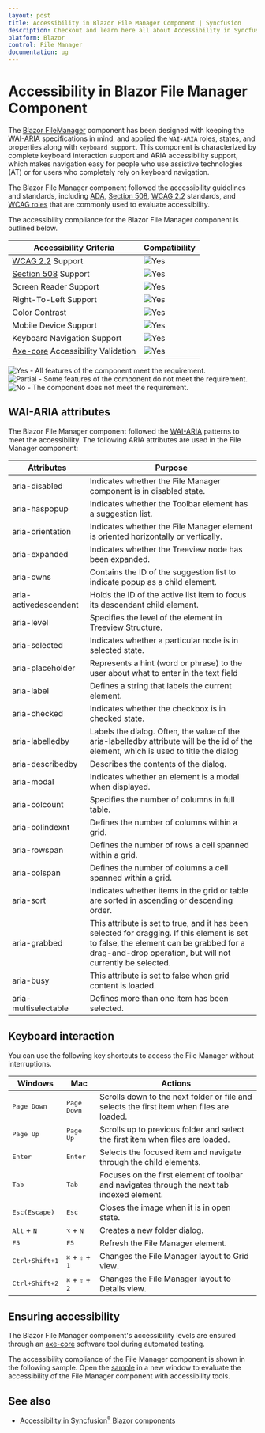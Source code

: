 ```yaml
---
layout: post
title: Accessibility in Blazor File Manager Component | Syncfusion
description: Checkout and learn here all about Accessibility in Syncfusion Blazor File Manager component and more.
platform: Blazor
control: File Manager
documentation: ug
---
```


# Accessibility in Blazor File Manager Component

The [Blazor FileManager](https://www.syncfusion.com/blazor-components/blazor-file-manager) component has been designed with keeping the [WAI-ARIA](https://www.w3.org/WAI/ARIA/apg/patterns/) specifications in mind, and applied the `WAI-ARIA` roles, states, and properties along with `keyboard support`. This component is characterized by complete keyboard interaction support and ARIA accessibility support, which makes navigation easy for people who use assistive technologies (AT) or for users who completely rely on keyboard navigation.

The Blazor File Manager component followed the accessibility guidelines and standards, including [ADA](https://www.ada.gov/), [Section 508](https://www.section508.gov/), [WCAG 2.2](https://www.w3.org/TR/WCAG22/) standards, and [WCAG roles](https://www.w3.org/TR/wai-aria/#roles) that are commonly used to evaluate accessibility.

The accessibility compliance for the Blazor File Manager component is outlined below.

| Accessibility Criteria | Compatibility |
| -- | -- |
| [WCAG 2.2](https://www.w3.org/TR/WCAG22/) Support | <img src="https://cdn.syncfusion.com/content/images/documentation/full.png" alt="Yes"> |
| [Section 508](https://www.section508.gov/) Support | <img src="https://cdn.syncfusion.com/content/images/documentation/full.png" alt="Yes"> |
| Screen Reader Support | <img src="https://cdn.syncfusion.com/content/images/landing-page/yes.png" alt="Yes"> |
| Right-To-Left Support | <img src="https://cdn.syncfusion.com/content/images/landing-page/yes.png" alt="Yes"> |
| Color Contrast | <img src="https://cdn.syncfusion.com/content/images/landing-page/yes.png" alt="Yes"> |
| Mobile Device Support | <img src="https://cdn.syncfusion.com/content/images/landing-page/yes.png" alt="Yes"> |
| Keyboard Navigation Support | <img src="https://cdn.syncfusion.com/content/images/landing-page/yes.png" alt="Yes"> |
| [Axe-core](https://www.nuget.org/packages/Deque.AxeCore.Playwright) Accessibility Validation | <img src="https://cdn.syncfusion.com/content/images/landing-page/yes.png" alt="Yes"> |

<style>
    .post .post-content img {
        display: inline-block;
        margin: 0.5em 0;
    }
</style>

<div><img src="https://cdn.syncfusion.com/content/images/landing-page/yes.png" alt="Yes"> - All features of the component meet the requirement.</div>

<div><img src="https://cdn.syncfusion.com/content/images/documentation/partial.png" alt="Partial"> - Some features of the component do not meet the requirement.</div>

<div><img src="https://cdn.syncfusion.com/content/images/landing-page/no.png" alt="No"> - The component does not meet the requirement.</div>

## WAI-ARIA attributes

The Blazor File Manager component followed the [WAI-ARIA](https://www.w3.org/WAI/ARIA/apg/patterns/) patterns to meet the accessibility. The following ARIA attributes are used in the File Manager component:

| **Attributes** | **Purpose** |
| --- | --- |
| aria-disabled | Indicates whether the File Manager component is in disabled state.|
| aria-haspopup | Indicates whether the Toolbar element has a suggestion list. |
| aria-orientation | Indicates whether the File Manager element is oriented horizontally or vertically. |
| aria-expanded | Indicates whether the Treeview node has been expanded. |
| aria-owns | Contains the ID of the suggestion list to indicate popup as a child element. |
| aria-activedescendent | Holds the ID of the active list item to focus its descendant child element. |
| aria-level | Specifies the level of the element in Treeview Structure. |
| aria-selected | Indicates whether a particular node is in selected state. |
| aria-placeholder | Represents a hint (word or phrase) to the user about what to enter in the text field |
| aria-label |  Defines a string that labels the current element. |
| aria-checked | Indicates whether the checkbox is in checked state. |
| aria-labelledby | Labels the dialog. Often, the value of the aria-labelledby attribute will be the id of the element, which is used to title the dialog |
| aria-describedby | Describes the contents of the dialog. |
| aria-modal | Indicates whether an element is a modal when displayed. |
| aria-colcount | Specifies the number of columns in full table. |
| aria-colindexnt | Defines the number of columns within a grid. |
| aria-rowspan | Defines the number of rows a cell spanned within a grid. |
| aria-colspan | Defines the number of columns a cell spanned within a grid. |
| aria-sort | Indicates whether items in the grid or table are sorted in ascending or descending order. |
| aria-grabbed | This attribute is set to true, and it has been selected for dragging. If this element is set to false, the element can be grabbed for a drag-and-drop operation, but will not currently be selected. |
| aria-busy | This attribute is set to false when grid content is loaded. |
| aria-multiselectable | Defines more than one item has been selected. |

## Keyboard interaction

You can use the following key shortcuts to access the File Manager without interruptions.

| Windows | Mac | Actions |
| --- | --- | --- |
| <kbd>Page Down</kbd> | <kbd>Page Down</kbd> | Scrolls down to the next folder or file and selects the first item when files are loaded. |
| <kbd>Page Up</kbd> | <kbd>Page Up</kbd> | Scrolls up to previous folder and select the first item when files are loaded. |
| <kbd>Enter</kbd> | <kbd>Enter</kbd> | Selects the focused item and navigate through the child elements. |
| <kbd>Tab</kbd> | <kbd>Tab</kbd> | Focuses on the first element of toolbar and navigates through the next tab indexed element. |
| <kbd>Esc(Escape)</kbd> | <kbd>Esc</kbd> | Closes the image when it is in open state. |
| <kbd>Alt</kbd> + <kbd>N</kbd> | <kbd>⌥</kbd> + <kbd>N</kbd> | Creates a new folder dialog.|
| <kbd>F5</kbd> | <kbd>F5</kbd> | Refresh the File Manager element. |
| <kbd>Ctrl+Shift+1</kbd> | <kbd>⌘</kbd> + <kbd>⇧</kbd> + <kbd>1</kbd> | Changes the File Manager layout to Grid view. |
| <kbd>Ctrl+Shift+2</kbd> | <kbd>⌘</kbd> + <kbd>⇧</kbd> + <kbd>2</kbd> | Changes the File Manager layout to Details view. |

## Ensuring accessibility

The Blazor File Manager component's accessibility levels are ensured through an [axe-core](https://www.nuget.org/packages/Deque.AxeCore.Playwright) software tool during automated testing.

The accessibility compliance of the File Manager component is shown in the following sample. Open the [sample](https://blazor.syncfusion.com/accessibility/filemanager) in a new window to evaluate the accessibility of the File Manager component with accessibility tools.

## See also

* [Accessibility in Syncfusion<sup style="font-size:70%">&reg;</sup> Blazor components](https://blazor.syncfusion.com/documentation/common/accessibility)